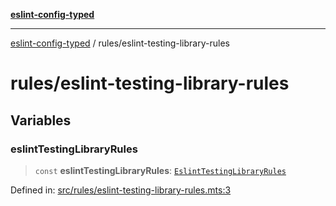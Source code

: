 [**eslint-config-typed**](../README.md)

---

[eslint-config-typed](../README.md) / rules/eslint-testing-library-rules

# rules/eslint-testing-library-rules

## Variables

### eslintTestingLibraryRules

> `const` **eslintTestingLibraryRules**: [`EslintTestingLibraryRules`](../types/rules/eslint-testing-library-rules.md#eslinttestinglibraryrules)

Defined in: [src/rules/eslint-testing-library-rules.mts:3](https://github.com/noshiro-pf/eslint-config-typed/blob/main/src/rules/eslint-testing-library-rules.mts#L3)
